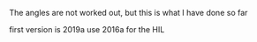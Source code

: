 The angles are not worked out, but this is what I have done so far

first version is 2019a
use 2016a for the HIL
